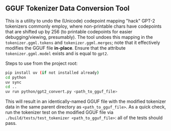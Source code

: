 ## GGUF Tokenizer Data Conversion Tool

This is a utility to undo the (Unicode) codepoint mapping "hack" GPT-2 tokenizers commonly employ, where non-printable chars have codepoints that are shifted up by 256 (to printable codepoints for easier debugging/viewing, presumably). The tool undoes this mapping in the `tokenizer.ggml.tokens` and `tokenizer.ggml.merges`; note that it effectively modifies the GGUF file **in-place**. Ensure that the attribute `tokenizer.ggml.model` exists and is equal to `gpt2`.

Steps to use from the project root:

```bash
pip install uv (if not installed already)
cd python
uv sync
cd ..
uv run python/gpt2_convert.py <path_to_gguf_file>
```

This will result in an identically-named GGUF file with the modified tokenizer data in the same parent directory as `<path_to_gguf_file>`. As a quick check, run the tokenizer test on the modified GGUF file via `./build/tests/test_tokenizer <path_to_gguf_file>`: all of the tests should pass.